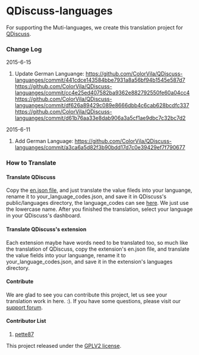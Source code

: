 QDiscuss-languages
====================

For supporting the Muti-languages, we create this  translation  project for [QDiscuss](http://colorvila.com/qdiscuss-plugin/).

### Change Log

2015-6-15

1. Update German Languange: 
https://github.com/ColorVila/QDiscuss-languanges/commit/441cdce143584bbe7931a8a56bf94b1545e587d7
https://github.com/ColorVila/QDiscuss-languanges/commit/cc4e25ed407582ba9362e882792550fe60a04cc4
https://github.com/ColorVila/QDiscuss-languanges/commit/df626a89429c089e8666dbb4c6cab628bcdfc337
https://github.com/ColorVila/QDiscuss-languanges/commit/d61b76aa33e8dab906a3a5cf1ae9dbc7c32bc7d2


2015-6-11

1. Add German Language: 
https://github.com/ColorVila/QDiscuss-languanges/commit/a3ca6a5d82f3b90bdd17d7c0e39429ef7f790677


### How to Translate

#### Translate QDiscuss

Copy the [en.json file](https://github.com/ColorVila/QDiscuss-languanges/blob/master/qdiscuss/en.json), and just translate the value fileds into your languange, rename it to your_language_codes.json, and save it in QDiscuss's public/languages directory, the language_codes can see [here](http://www.sitepoint.com/web-foundations/iso-2-letter-language-codes/). We just use the lowercase name. After you finished the translation, select your language in your QDiscuss's dashboard.

#### Translate QDiscuss's extension

Each extension maybe have words need to be translated too, so much like the translation of QDiscuss, copy the extension's en.json file, and translate the value fields into your languange, rename it to your_language_codes.json, and save it in the extension's  languages directory.

#### Contribute

We are glad to see you can contribute this project, let us see your translation work in here. :). If you have some questions, please visit our [support forum](http://colorvila.com/qdiscuss).

#### Contributor List

1. [pette87](https://github.com/pette87)

This project released under the [GPLV2 license](https://github.com/ColorVila/QDiscuss-languanges/blob/master/license.txt).

